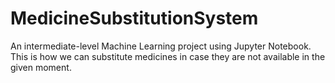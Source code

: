 # MedicineSubstitutionSystem
An intermediate-level Machine Learning project using Jupyter Notebook. This is how we can substitute medicines in case they are not available in the given moment.
